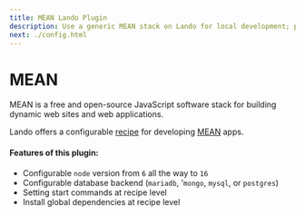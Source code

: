 ```yaml
---
title: MEAN Lando Plugin
description: Use a generic MEAN stack on Lando for local development; powered by Docker and Docker Compose. Learn how to config node, npm and yarn version, use postgres or mysql or mariadb or mongodb.
next: ./config.html
---
```


# MEAN

MEAN is a free and open-source JavaScript software stack for building dynamic web sites and web applications.

Lando offers a configurable [recipe](https://docs.lando.dev/config/recipes.html) for developing [MEAN](https://en.wikipedia.org/wiki/MEAN_%28software_bundle%29) apps.

#### Features of this plugin:

* Configurable `node` version from `6` all the way to `16`
* Configurable database backend (`mariadb`, '`mongo`, `mysql`, or `postgres`)
* Setting start commands at recipe level
* Install global dependencies at recipe level

